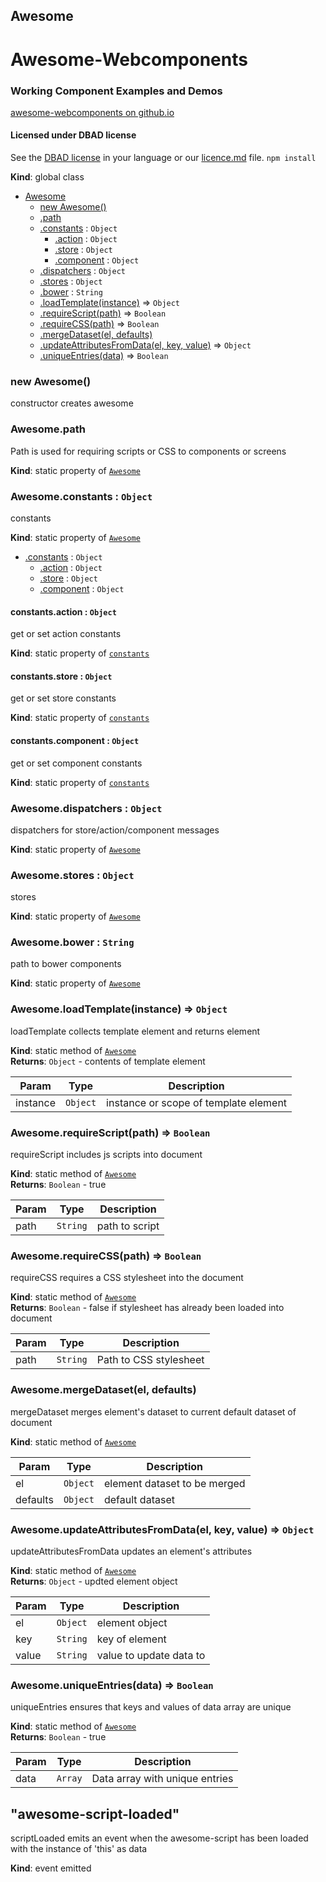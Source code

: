 <a name="Awesome"></a>
## Awesome
# Awesome-Webcomponents
### Working Component Examples and Demos
[awesome-webcomponents on github.io](https://riaevangelist.github.io/awesome-webcomponents/)
#### Licensed under DBAD license
See the [DBAD license](https://github.com/philsturgeon/dbad) in your language or our [licence.md](https://github.com/RIAEvangelist/awesome-webcomponents/blob/master/LICENSE.md) file.
`npm install `

**Kind**: global class  

* [Awesome](#Awesome)
    * [new Awesome()](#new_Awesome_new)
    * [.path](#Awesome.path)
    * [.constants](#Awesome.constants) : <code>Object</code>
        * [.action](#Awesome.constants.action) : <code>Object</code>
        * [.store](#Awesome.constants.store) : <code>Object</code>
        * [.component](#Awesome.constants.component) : <code>Object</code>
    * [.dispatchers](#Awesome.dispatchers) : <code>Object</code>
    * [.stores](#Awesome.stores) : <code>Object</code>
    * [.bower](#Awesome.bower) : <code>String</code>
    * [.loadTemplate(instance)](#Awesome.loadTemplate) ⇒ <code>Object</code>
    * [.requireScript(path)](#Awesome.requireScript) ⇒ <code>Boolean</code>
    * [.requireCSS(path)](#Awesome.requireCSS) ⇒ <code>Boolean</code>
    * [.mergeDataset(el, defaults)](#Awesome.mergeDataset)
    * [.updateAttributesFromData(el, key, value)](#Awesome.updateAttributesFromData) ⇒ <code>Object</code>
    * [.uniqueEntries(data)](#Awesome.uniqueEntries) ⇒ <code>Boolean</code>

<a name="new_Awesome_new"></a>
### new Awesome()
constructor creates awesome

<a name="Awesome.path"></a>
### Awesome.path
Path is used for requiring scripts or CSS to components or screens

**Kind**: static property of <code>[Awesome](#Awesome)</code>  
<a name="Awesome.constants"></a>
### Awesome.constants : <code>Object</code>
constants

**Kind**: static property of <code>[Awesome](#Awesome)</code>  

* [.constants](#Awesome.constants) : <code>Object</code>
    * [.action](#Awesome.constants.action) : <code>Object</code>
    * [.store](#Awesome.constants.store) : <code>Object</code>
    * [.component](#Awesome.constants.component) : <code>Object</code>

<a name="Awesome.constants.action"></a>
#### constants.action : <code>Object</code>
get or set action constants

**Kind**: static property of <code>[constants](#Awesome.constants)</code>  
<a name="Awesome.constants.store"></a>
#### constants.store : <code>Object</code>
get or set store constants

**Kind**: static property of <code>[constants](#Awesome.constants)</code>  
<a name="Awesome.constants.component"></a>
#### constants.component : <code>Object</code>
get or set component constants

**Kind**: static property of <code>[constants](#Awesome.constants)</code>  
<a name="Awesome.dispatchers"></a>
### Awesome.dispatchers : <code>Object</code>
dispatchers for store/action/component messages

**Kind**: static property of <code>[Awesome](#Awesome)</code>  
<a name="Awesome.stores"></a>
### Awesome.stores : <code>Object</code>
stores

**Kind**: static property of <code>[Awesome](#Awesome)</code>  
<a name="Awesome.bower"></a>
### Awesome.bower : <code>String</code>
path to bower components

**Kind**: static property of <code>[Awesome](#Awesome)</code>  
<a name="Awesome.loadTemplate"></a>
### Awesome.loadTemplate(instance) ⇒ <code>Object</code>
loadTemplate collects template element and returns element

**Kind**: static method of <code>[Awesome](#Awesome)</code>  
**Returns**: <code>Object</code> - contents of template element  

| Param | Type | Description |
| --- | --- | --- |
| instance | <code>Object</code> | instance or scope of template element |

<a name="Awesome.requireScript"></a>
### Awesome.requireScript(path) ⇒ <code>Boolean</code>
requireScript includes js scripts into document

**Kind**: static method of <code>[Awesome](#Awesome)</code>  
**Returns**: <code>Boolean</code> - true  

| Param | Type | Description |
| --- | --- | --- |
| path | <code>String</code> | path to script |

<a name="Awesome.requireCSS"></a>
### Awesome.requireCSS(path) ⇒ <code>Boolean</code>
requireCSS requires a CSS stylesheet into the document

**Kind**: static method of <code>[Awesome](#Awesome)</code>  
**Returns**: <code>Boolean</code> - false if stylesheet has already been loaded into document  

| Param | Type | Description |
| --- | --- | --- |
| path | <code>String</code> | Path to CSS stylesheet |

<a name="Awesome.mergeDataset"></a>
### Awesome.mergeDataset(el, defaults)
mergeDataset merges element's dataset to current default dataset of document

**Kind**: static method of <code>[Awesome](#Awesome)</code>  

| Param | Type | Description |
| --- | --- | --- |
| el | <code>Object</code> | element dataset to be merged |
| defaults | <code>Object</code> | default dataset |

<a name="Awesome.updateAttributesFromData"></a>
### Awesome.updateAttributesFromData(el, key, value) ⇒ <code>Object</code>
updateAttributesFromData updates an element's attributes

**Kind**: static method of <code>[Awesome](#Awesome)</code>  
**Returns**: <code>Object</code> - updted element object  

| Param | Type | Description |
| --- | --- | --- |
| el | <code>Object</code> | element object |
| key | <code>String</code> | key of element |
| value | <code>String</code> | value to update data to |

<a name="Awesome.uniqueEntries"></a>
### Awesome.uniqueEntries(data) ⇒ <code>Boolean</code>
uniqueEntries ensures that keys and values of data array are unique

**Kind**: static method of <code>[Awesome](#Awesome)</code>  
**Returns**: <code>Boolean</code> - true  

| Param | Type | Description |
| --- | --- | --- |
| data | <code>Array</code> | Data array with unique entries |

<a name="event_awesome-script-loaded"></a>
## "awesome-script-loaded"
scriptLoaded emits an event when the awesome-script has been loaded with the instance of 'this' as data

**Kind**: event emitted  
